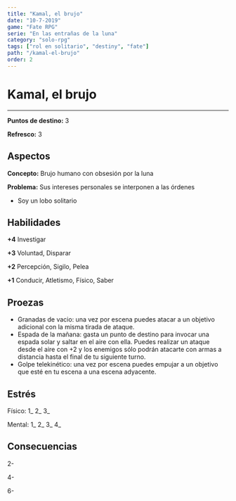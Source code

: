 ```yaml
---
title: "Kamal, el brujo"
date: "10-7-2019"
game: "Fate RPG"
serie: "En las entrañas de la luna"
category: "solo-rpg"
tags: ["rol en solitario", "destiny", "fate"]
path: "/kamal-el-brujo"
order: 2
---
```


# Kamal, el brujo
---

**Puntos de destino:** 3

**Refresco:** 3

## Aspectos
**Concepto:** Brujo humano con obsesión por la luna

**Problema:** Sus intereses personales se interponen a las órdenes

- Soy un lobo solitario
 

## Habilidades
**+4** Investigar

**+3** Voluntad, Disparar

**+2** Percepción, Sigilo, Pelea

**+1** Conducir, Atletismo, Físico, Saber

## Proezas
- Granadas de vacio: una vez por escena puedes atacar a un objetivo adicional con la misma tirada de ataque.
- Espada de la mañana: gasta un punto de destino para invocar una espada solar y saltar en el aire con ella. Puedes realizar un ataque desde el aire con +2 y los enemigos sólo podrán atacarte con armas a distancia hasta el final de tu siguiente turno.
- Golpe telekinético: una vez por escena puedes empujar a un objetivo que esté en tu escena a una escena adyacente.

## Estrés
Físico: 1_ 2_ 3_

Mental: 1_ 2_ 3_ 4_

## Consecuencias
2- 

4- 

6- 
